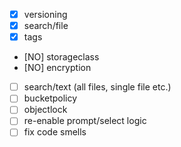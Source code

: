 - [x] versioning
- [x] search/file
- [x] tags
- [NO] storageclass
- [NO] encryption
- [ ] search/text (all files, single file etc.)
- [ ] bucketpolicy
- [ ] objectlock
- [ ] re-enable prompt/select logic
- [ ] fix code smells
